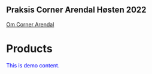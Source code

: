 ## Praksis Corner Arendal Høsten 2022

[Om Corner Arendal](about.md)

<!DOCTYPE html>
<html>
   <head>
      <title>[Om Corner Arendal](about.md)</title>
   </head>
   <body>
      <h1>Products</h1>
      <p style="color:blue">This is demo content.</p>
   </body>
</html>
